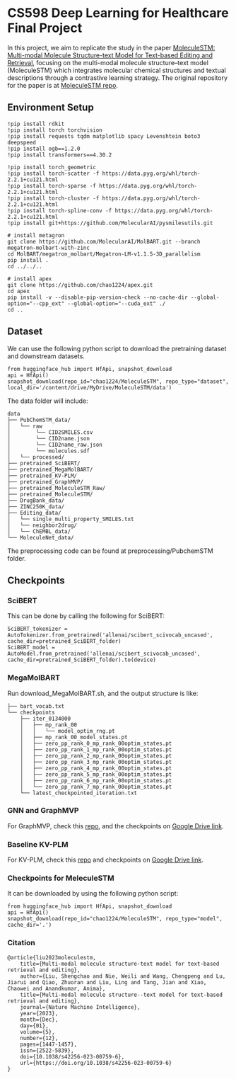 # CS598 Deep Learning for Healthcare Final Project
In this project, we aim to replicate the study in the paper [MoleculeSTM: Multi-modal Molecule Structure-text Model for Text-based Editing and Retrieval](https://www.nature.com/articles/s42256-023-00759-6), focusing on the multi-modal molecule structure–text model (MoleculeSTM) which 
integrates molecular chemical structures and textual descriptions through a contrastive learning strategy. The original repository for the paper is at [MoleculeSTM repo](chao1224.github.io/MoleculeSTM).

## Environment Setup
```
!pip install rdkit
!pip install torch torchvision
!pip install requests tqdm matplotlib spacy Levenshtein boto3 deepspeed
!pip install ogb==1.2.0
!pip install transformers==4.30.2

!pip install torch_geometric
!pip install torch-scatter -f https://data.pyg.org/whl/torch-2.2.1+cu121.html
!pip install torch-sparse -f https://data.pyg.org/whl/torch-2.2.1+cu121.html
!pip install torch-cluster -f https://data.pyg.org/whl/torch-2.2.1+cu121.html
!pip install torch-spline-conv -f https://data.pyg.org/whl/torch-2.2.1+cu121.html
!pip install git+https://github.com/MolecularAI/pysmilesutils.git

# install metagron
git clone https://github.com/MolecularAI/MolBART.git --branch megatron-molbart-with-zinc
cd MolBART/megatron_molbart/Megatron-LM-v1.1.5-3D_parallelism
pip install .
cd ../../..

# install apex
git clone https://github.com/chao1224/apex.git
cd apex
pip install -v --disable-pip-version-check --no-cache-dir --global-option="--cpp_ext" --global-option="--cuda_ext" ./
cd ..
```

## Dataset
We can use the following python script to download the pretraining dataset and downstream datasets.
```
from huggingface_hub import HfApi, snapshot_download
api = HfApi()
snapshot_download(repo_id="chao1224/MoleculeSTM", repo_type="dataset", local_dir='/content/drive/MyDrive/MoleculeSTM/data')
```
The data folder will include:
```
data
├── PubChemSTM_data/
│   └── raw
│        └── CID2SMILES.csv
│        └── CID2name.json
│        └── CID2name_raw.json
│        └── molecules.sdf
│   └── processed/
├── pretrained_SciBERT/
├── pretrained_MegaMolBART/
├── pretrained_KV-PLM/
├── pretrained_GraphMVP/
├── pretrained_MoleculeSTM_Raw/
├── pretrained_MoleculeSTM/
├── DrugBank_data/
├── ZINC250K_data/
├── Editing_data/
│   └── single_multi_property_SMILES.txt
│   └── neighbor2drug/
│   └── ChEMBL_data/
└── MoleculeNet_data/
```
The preprocessing code can be found at preprocessing/PubchemSTM folder.

## Checkpoints
### SciBERT
This can be done by calling the following for SciBERT:
```
SciBERT_tokenizer = AutoTokenizer.from_pretrained('allenai/scibert_scivocab_uncased', cache_dir=pretrained_SciBERT_folder)
SciBERT_model = AutoModel.from_pretrained('allenai/scibert_scivocab_uncased', cache_dir=pretrained_SciBERT_folder).to(device)
```
### MegaMolBART
Run download_MegaMolBART.sh, and the output structure is like:
```
├── bart_vocab.txt
└── checkpoints
    ├── iter_0134000
    │   ├── mp_rank_00
    │   │   └── model_optim_rng.pt
    │   ├── mp_rank_00_model_states.pt
    │   ├── zero_pp_rank_0_mp_rank_00optim_states.pt
    │   ├── zero_pp_rank_1_mp_rank_00optim_states.pt
    │   ├── zero_pp_rank_2_mp_rank_00optim_states.pt
    │   ├── zero_pp_rank_3_mp_rank_00optim_states.pt
    │   ├── zero_pp_rank_4_mp_rank_00optim_states.pt
    │   ├── zero_pp_rank_5_mp_rank_00optim_states.pt
    │   ├── zero_pp_rank_6_mp_rank_00optim_states.pt
    │   └── zero_pp_rank_7_mp_rank_00optim_states.pt
    └── latest_checkpointed_iteration.txt
```
### GNN and GraphMVP
For GraphMVP, check this [repo](https://github.com/chao1224/GraphMVP), and the checkpoints on [Google Drive link](https://drive.google.com/drive/u/1/folders/1uPsBiQF3bfeCAXSDd4JfyXiTh-qxYfu6).

### Baseline KV-PLM
For KV-PLM, check this [repo](https://github.com/thunlp/KV-PLM) and checkpoints on [Google Drive link](https://drive.google.com/drive/folders/1xig3-3JG63kR-Xqj1b9wkPEdxtfD_4IX).

### Checkpoints for MeleculeSTM
It can be downloaded by using the following python script:
```
from huggingface_hub import HfApi, snapshot_download
api = HfApi()
snapshot_download(repo_id="chao1224/MoleculeSTM", repo_type="model", cache_dir='.')
```
### Citation
```
@article{liu2023moleculestm,
    title={Multi-modal molecule structure-text model for text-based retrieval and editing},
    author={Liu, Shengchao and Nie, Weili and Wang, Chengpeng and Lu, Jiarui and Qiao, Zhuoran and Liu, Ling and Tang, Jian and Xiao, Chaowei and Anandkumar, Anima},
    title={Multi-modal molecule structure--text model for text-based retrieval and editing},
    journal={Nature Machine Intelligence},
    year={2023},
    month={Dec},
    day={01},
    volume={5},
    number={12},
    pages={1447-1457},
    issn={2522-5839},
    doi={10.1038/s42256-023-00759-6},
    url={https://doi.org/10.1038/s42256-023-00759-6}
}
```

